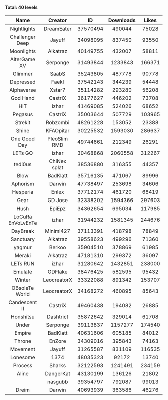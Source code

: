 #### Total: 40 levels

| Name | Creator | ID | Downloads | Likes |
|:---:|:---:|:---:|:---:|:---:|
| Nightlights | DreamEater | 37570494 | 490044 | 75028
| Challenger Deep | Jayuff | 34098095 | 837450 | 93550
| Moonlights | Alkatraz | 40149755 | 432007 | 58811
| AlterGame XV | Serponge | 31493844 | 1233843 | 166371
| Glimmer | SaabS | 35243805 | 487778 | 90778
| Depressed | FaekI | 37542143 | 344239 | 54448
| Alphaverse | Xstar7 | 35114282 | 293280 | 56208
| God Hand | CastriX | 36177627 | 446202 | 73708
| HIT | izhar | 41469085 | 524026 | 68652
| Pegasus | CastriX | 35003644 | 507729 | 103965
| Strekit | Robzombi | 48261228 | 153052 | 23388
| Shine | KFAOpitar | 30225532 | 1593030 | 286637
| One Good Day | PleoSlim RMD | 49744661 | 212349 | 26291
| LETs GO | izhar | 30468868 | 2060558 | 312267
| tedi0us | ChiNex splat | 38536880 | 316355 | 44357
| Blow | BadKlatt | 35716135 | 471067 | 89996
| Aphorism | Darwin | 47738497 | 253698 | 34606
| Hesperia | Enlex | 37712174 | 461720 | 68419
| Gear | GD Jose | 32338202 | 1594366 | 297603
| Hush | EpiEpz | 34362654 | 695034 | 117985
| LoCuRa EnVoLvEnTe | izhar | 31944232 | 1581345 | 244676
| DayBreak | Minimi427 | 37113391 | 418798 | 78849
| Sanctuary | Alkatraz | 39558623 | 499296 | 71360
| yagmur | Berkoo | 35904510 | 378869 | 61985
| Meraki | Alkatraz | 47181310 | 299372 | 36097
| LETs  RUN | izhar | 31280642 | 1432851 | 238000
| Emulate | GDFlake | 38476425 | 582595 | 95432
| Winter | LeocreatorX | 33322088 | 891342 | 153707
| OBsoleTe World | LeocreatorX | 34168272 | 460895 | 85643
| Candescent II | CastriX | 49460438 | 194082 | 26885
| Honshitsu | Dashtrict | 35872642 | 329014 | 61708
| Under | Serponge | 39113837 | 1157277 | 174540
| Empire | BadKlatt | 40631606 | 605185 | 84012
| Throne | EnZore | 34309016 | 395843 | 74163
| Movement | Jayuff | 31265587 | 831109 | 116535
| Lonesome | 1374 | 48035323 | 92172 | 13740
| Process | Sharks | 32122593 | 1241491 | 234159
| Aline | DangerKat | 43130199 | 136126 | 21802
|   | nasgubb | 39354797 | 792087 | 99013
| Dreim | Darwin | 40693939 | 363586 | 46276
